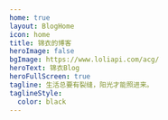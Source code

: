 ```yaml
---
home: true
layout: BlogHome
icon: home
title: 锦衣的博客
heroImage: false
bgImage: https://www.loliapi.com/acg/
heroText: 锦衣Blog
heroFullScreen: true
tagline: 生活总要有裂缝，阳光才能照进来。
taglineStyle:
  color: black
---
```

